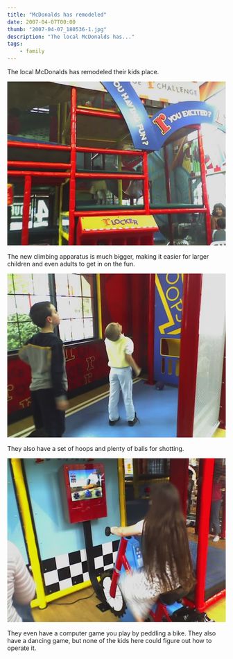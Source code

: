```yaml
---
title: "McDonalds has remodeled"
date: 2007-04-07T00:00
thumb: "2007-04-07_180536-1.jpg"
description: "The local McDonalds has..."
tags: 
    - family
---
```


The local McDonalds has remodeled their kids place.

![2007-04-07_180536-2](/assets/img/2007-04-07_180536-2.jpg)

The new climbing apparatus is much bigger, making it easier for larger children and even adults to get in on the fun.

![2007-04-07_180536-3](/assets/img/2007-04-07_180536-3.jpg)

They also have a set of hoops and plenty of balls for shotting.

![2007-04-07_180536-4](/assets/img/2007-04-07_180536-4.jpg)

They even have a computer game you play by peddling a bike. They also have a dancing game, but none of the kids here could figure out how to operate it.

